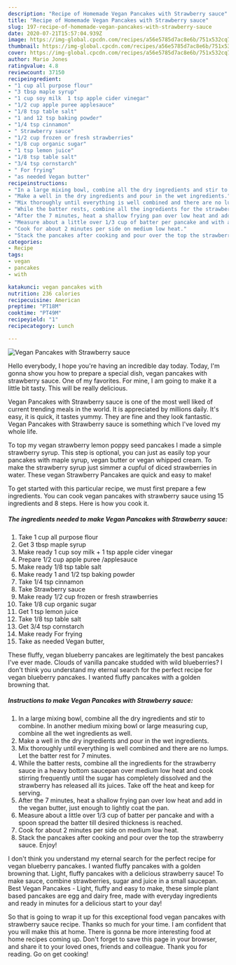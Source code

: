 ```yaml
---
description: "Recipe of Homemade Vegan Pancakes with Strawberry sauce"
title: "Recipe of Homemade Vegan Pancakes with Strawberry sauce"
slug: 197-recipe-of-homemade-vegan-pancakes-with-strawberry-sauce
date: 2020-07-21T15:57:04.939Z
image: https://img-global.cpcdn.com/recipes/a56e5785d7ac8e6b/751x532cq70/vegan-pancakes-with-strawberry-sauce-recipe-main-photo.jpg
thumbnail: https://img-global.cpcdn.com/recipes/a56e5785d7ac8e6b/751x532cq70/vegan-pancakes-with-strawberry-sauce-recipe-main-photo.jpg
cover: https://img-global.cpcdn.com/recipes/a56e5785d7ac8e6b/751x532cq70/vegan-pancakes-with-strawberry-sauce-recipe-main-photo.jpg
author: Mario Jones
ratingvalue: 4.8
reviewcount: 37150
recipeingredient:
- "1 cup all purpose flour"
- "3 tbsp maple syrup"
- "1 cup soy milk  1 tsp apple cider vinegar"
- "1/2 cup apple puree applesauce"
- "1/8 tsp table salt"
- "1 and 12 tsp baking powder"
- "1/4 tsp cinnamon"
- " Strawberry sauce"
- "1/2 cup frozen or fresh strawberries"
- "1/8 cup organic sugar"
- "1 tsp lemon juice"
- "1/8 tsp table salt"
- "3/4 tsp cornstarch"
- " For frying"
- "as needed Vegan butter"
recipeinstructions:
- "In a large mixing bowl, combine all the dry ingredients and stir to combine. In another medium mixing bowl or large measuring cup, combine all the wet ingredients as well."
- "Make a well in the dry ingredients and pour in the wet ingredients."
- "Mix thoroughly until everything is well combined and there are no lumps. Let the batter rest for 7 minutes."
- "While the batter rests, combine all the ingredients for the strawberry sauce in a heavy bottom saucepan over medium low heat and cook stirring frequently until the sugar has completely dissolved and the strawberry has released all its juices. Take off the heat and keep for serving."
- "After the 7 minutes, heat a shallow frying pan over low heat and add in the vegan butter, just enough to lightly coat the pan."
- "Measure about a little over 1/3 cup of batter per pancake and with a spoon spread the batter till desired thickness is reached."
- "Cook for about 2 minutes per side on medium low heat."
- "Stack the pancakes after cooking and pour over the top the strawberry sauce. Enjoy!"
categories:
- Recipe
tags:
- vegan
- pancakes
- with

katakunci: vegan pancakes with 
nutrition: 236 calories
recipecuisine: American
preptime: "PT18M"
cooktime: "PT49M"
recipeyield: "1"
recipecategory: Lunch

---
```



![Vegan Pancakes with Strawberry sauce](https://img-global.cpcdn.com/recipes/a56e5785d7ac8e6b/751x532cq70/vegan-pancakes-with-strawberry-sauce-recipe-main-photo.jpg)

Hello everybody, I hope you're having an incredible day today. Today, I'm gonna show you how to prepare a special dish, vegan pancakes with strawberry sauce. One of my favorites. For mine, I am going to make it a little bit tasty. This will be really delicious.

Vegan Pancakes with Strawberry sauce is one of the most well liked of current trending meals in the world. It is appreciated by millions daily. It's easy, it is quick, it tastes yummy. They are fine and they look fantastic. Vegan Pancakes with Strawberry sauce is something which I've loved my whole life.

To top my vegan strawberry lemon poppy seed pancakes I made a simple strawberry syrup. This step is optional, you can just as easily top your pancakes with maple syrup, vegan butter or vegan whipped cream. To make the strawberry syrup just simmer a cupful of diced strawberries in water. These vegan Strawberry Pancakes are quick and easy to make!


To get started with this particular recipe, we must first prepare a few ingredients. You can cook vegan pancakes with strawberry sauce using 15 ingredients and 8 steps. Here is how you cook it.

<!--inarticleads1-->

##### The ingredients needed to make Vegan Pancakes with Strawberry sauce:

1. Take 1 cup all purpose flour
1. Get 3 tbsp maple syrup
1. Make ready 1 cup soy milk + 1 tsp apple cider vinegar
1. Prepare 1/2 cup apple puree /applesauce
1. Make ready 1/8 tsp table salt
1. Make ready 1 and 1/2 tsp baking powder
1. Take 1/4 tsp cinnamon
1. Take  Strawberry sauce
1. Make ready 1/2 cup frozen or fresh strawberries
1. Take 1/8 cup organic sugar
1. Get 1 tsp lemon juice
1. Take 1/8 tsp table salt
1. Get 3/4 tsp cornstarch
1. Make ready  For frying
1. Take as needed Vegan butter,


These fluffy, vegan blueberry pancakes are legitimately the best pancakes I&#39;ve ever made. Clouds of vanilla pancake studded with wild blueberries? I don&#39;t think you understand my eternal search for the perfect recipe for vegan blueberry pancakes. I wanted fluffy pancakes with a golden browning that. 

<!--inarticleads2-->

##### Instructions to make Vegan Pancakes with Strawberry sauce:

1. In a large mixing bowl, combine all the dry ingredients and stir to combine. In another medium mixing bowl or large measuring cup, combine all the wet ingredients as well.
1. Make a well in the dry ingredients and pour in the wet ingredients.
1. Mix thoroughly until everything is well combined and there are no lumps. Let the batter rest for 7 minutes.
1. While the batter rests, combine all the ingredients for the strawberry sauce in a heavy bottom saucepan over medium low heat and cook stirring frequently until the sugar has completely dissolved and the strawberry has released all its juices. Take off the heat and keep for serving.
1. After the 7 minutes, heat a shallow frying pan over low heat and add in the vegan butter, just enough to lightly coat the pan.
1. Measure about a little over 1/3 cup of batter per pancake and with a spoon spread the batter till desired thickness is reached.
1. Cook for about 2 minutes per side on medium low heat.
1. Stack the pancakes after cooking and pour over the top the strawberry sauce. Enjoy!


I don&#39;t think you understand my eternal search for the perfect recipe for vegan blueberry pancakes. I wanted fluffy pancakes with a golden browning that. Light, fluffy pancakes with a delicious strawberry sauce! To make sauce, combine strawberries, sugar and juice in a small saucepan. Best Vegan Pancakes - Light, fluffy and easy to make, these simple plant based pancakes are egg and dairy free, made with everyday ingredients and ready in minutes for a delicious start to your day! 

So that is going to wrap it up for this exceptional food vegan pancakes with strawberry sauce recipe. Thanks so much for your time. I am confident that you will make this at home. There is gonna be more interesting food at home recipes coming up. Don't forget to save this page in your browser, and share it to your loved ones, friends and colleague. Thank you for reading. Go on get cooking!
